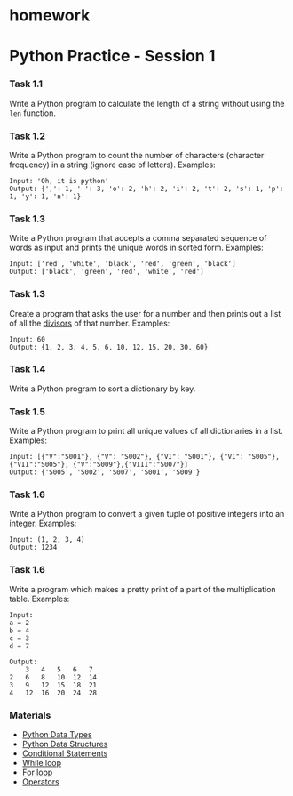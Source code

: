 # homework
# Python Practice - Session 1

### Task 1.1
Write a Python program to calculate the length of a string without using the `len` function.

### Task 1.2
Write a Python program to count the number of characters (character frequency) in a string (ignore case of letters).
Examples:
```
Input: 'Oh, it is python' 
Output: {',': 1, ' ': 3, 'o': 2, 'h': 2, 'i': 2, 't': 2, 's': 1, 'p': 1, 'y': 1, 'n': 1}
```

### Task 1.3
Write a Python program that accepts a comma separated sequence of words as input and prints the unique words in sorted form.
Examples:
```
Input: ['red', 'white', 'black', 'red', 'green', 'black']
Output: ['black', 'green', 'red', 'white', 'red']
```

### Task 1.3
Create a program that asks the user for a number and then prints out a list of all the [divisors](https://en.wikipedia.org/wiki/Divisor) of that number.
Examples:
```
Input: 60
Output: {1, 2, 3, 4, 5, 6, 10, 12, 15, 20, 30, 60}
```

### Task 1.4
Write a Python program to sort a dictionary by key.

### Task 1.5
Write a Python program to print all unique values of all dictionaries in a list.
Examples:
```
Input: [{"V":"S001"}, {"V": "S002"}, {"VI": "S001"}, {"VI": "S005"}, {"VII":"S005"}, {"V":"S009"},{"VIII":"S007"}]
Output: {'S005', 'S002', 'S007', 'S001', 'S009'}
```

### Task 1.6
Write a Python program to convert a given tuple of positive integers into an integer. 
Examples:
```
Input: (1, 2, 3, 4)
Output: 1234
```


### Task 1.6
Write a program which makes a pretty print of a part of the multiplication table.
Examples:
```
Input:
a = 2
b = 4
c = 3
d = 7

Output:
	3	4	5	6	7	
2	6	8	10	12	14	
3	9	12	15	18	21	
4	12	16	20	24	28
```

### Materials
* [Python Data Types](https://realpython.com/python-data-types/)
* [Python Data Structures](https://realpython.com/python-data-structures/)
* [Conditional Statements](https://realpython.com/python-conditional-statements/)
* [While loop](https://realpython.com/python-while-loop/)
* [For loop](https://realpython.com/python-for-loop/)
* [Operators](http://pythonicway.com/python-operators)

